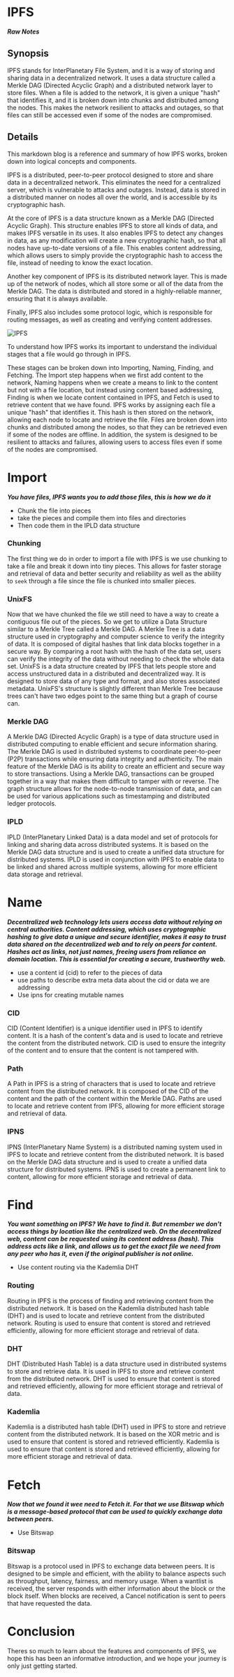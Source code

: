 # IPFS


***Raw Notes***

## Synopsis

IPFS stands for InterPlanetary File System, and it is a way of storing and sharing data in a decentralized network. It uses a data structure called a Merkle DAG (Directed Acyclic Graph) and a distributed network layer to store files. When a file is added to the network, it is given a unique "hash" that identifies it, and it is broken down into chunks and distributed among the nodes. This makes the network resilient to attacks and outages, so that files can still be accessed even if some of the nodes are compromised.

## Details


This markdown blog is a reference and summary of how IPFS works, broken down into logical concepts and components.

IPFS is a distributed, peer-to-peer protocol designed to store and share data in a decentralized network. This eliminates the need for a centralized server, which is vulnerable to attacks and outages. Instead, data is stored in a distributed manner on nodes all over the world, and is accessible by its cryptographic hash.

At the core of IPFS is a data structure known as a Merkle DAG (Directed Acyclic Graph). This structure enables IPFS to store all kinds of data, and makes IPFS versatile in its uses. It also enables IPFS to detect any changes in data, as any modification will create a new cryptographic hash, so that all nodes have up-to-date versions of a file. This enables content addressing, which allows users to simply provide the cryptographic hash to access the file, instead of needing to know the exact location.

Another key component of IPFS is its distributed network layer. This is made up of the network of nodes, which all store some or all of the data from the Merkle DAG. The data is distributed and stored in a highly-reliable manner, ensuring that it is always available.

Finally, IPFS also includes some protocol logic, which is responsible for routing messages, as well as creating and verifying content addresses.



![IPFS](https://user-images.githubusercontent.com/38284764/206791995-5f9f3729-b414-4002-ad2b-1e4c85ea4118.png)

To understand how IPFS works its important to understand the individual stages that a file would go through in IPFS.

These stages can be broken down into Importing, Naming, Finding, and Fetching. The Import step happens when we first add content to the network, Naming happens when we create a means to link to the content but not with a file location, but instead using content based addressing, Finding is when we locate content contained in IPFS, and Fetch is used to retrieve content that we have found. IPFS works by assigning each file a unique "hash" that identifies it. This hash is then stored on the network, allowing each node to locate and retrieve the file. Files are broken down into chunks and distributed among the nodes, so that they can be retrieved even if some of the nodes are offline. In addition, the system is designed to be resilient to attacks and failures, allowing users to access files even if some of the nodes are compromised.

# Import
***You have files, IPFS wants you to add those files, this is how we do it***

- Chunk the file into pieces
- take the pieces and compile them into files and directories
- Then code them in the IPLD data structure

### Chunking

The first thing we do in order to import a file with IPFS is we use chunking to take a file and break it down into tiny pieces. This allows for faster storage and retrieval of data and better security and reliability as well as the ability to `seek` through a file since the file is chunked into smaller pieces. 

### UnixFS

Now that we have chunked the file we still need to have a way to create a contiguous file out of the pieces. So we get to utilize a Data Structure similar to a Merkle Tree called a Merkle DAG. A Merkle Tree is a data structure used in cryptography and computer science to verify the integrity of data. It is composed of digital hashes that link data blocks together in a secure way. By comparing a root hash with the hash of the data set, users can verify the integrity of the data without needing to check the whole data set. UnixFS is a data structure created by IPFS that lets people store and access unstructured data in a distributed and decentralized way. It is designed to store data of any type and format, and also stores associated metadata. UnixFS's structure is slightly different than Merkle Tree because trees can't have two edges point to the same thing but a graph of course can. 

### Merkle DAG

A Merkle DAG (Directed Acyclic Graph) is a type of data structure used in distributed computing to enable efficient and secure information sharing. The Merkle DAG is used in distributed systems to coordinate peer-to-peer (P2P) transactions while ensuring data integrity and authenticity. The main feature of the Merkle DAG is its ability to create an efficient and secure way to store transactions. Using a Merkle DAG, transactions can be grouped together in a way that makes them difficult to tamper with or reverse. The graph structure allows for the node-to-node transmission of data, and can be used for various applications such as timestamping and distributed ledger protocols.

### IPLD

IPLD (InterPlanetary Linked Data) is a data model and set of protocols for linking and sharing data across distributed systems. It is based on the Merkle DAG data structure and is used to create a unified data structure for distributed systems. IPLD is used in conjunction with IPFS to enable data to be linked and shared across multiple systems, allowing for more efficient data storage and retrieval.

# Name

***Decentralized web technology lets users access data without relying on central authorities. Content addressing, which uses cryptographic hashing to give data a unique and secure identifier, makes it easy to trust data shared on the decentralized web and to rely on peers for content. Hashes act as links, not just names, freeing users from reliance on domain location. This is essential for creating a secure, trustworthy web.***

- use a content id (cid) to refer to the pieces of data
- use paths to describe extra meta data about the cid or data we are addressing
- Use ipns for creating mutable names

### CID
CID (Content Identifier) is a unique identifier used in IPFS to identify content. It is a hash of the content's data and is used to locate and retrieve the content from the distributed network. CID is used to ensure the integrity of the content and to ensure that the content is not tampered with.

### Path

A Path in IPFS is a string of characters that is used to locate and retrieve content from the distributed network. It is composed of the CID of the content and the path of the content within the Merkle DAG. Paths are used to locate and retrieve content from IPFS, allowing for more efficient storage and retrieval of data.

### IPNS

IPNS (InterPlanetary Name System) is a distributed naming system used in IPFS to locate and retrieve content from the distributed network. It is based on the Merkle DAG data structure and is used to create a unified data structure for distributed systems. IPNS is used to create a permanent link to content, allowing for more efficient storage and retrieval of data.


# Find
***You want something on IPFS? We have to find it. But remember we don't access things by location like the centralized web. 
On the decentralized web, content can be requested using its content address (hash). This address acts like a link, and allows us to get the exact file we need from any peer who has it, even if the original publisher is not online.*** 

- Use content routing via the Kademlia DHT

### Routing 
Routing in IPFS is the process of finding and retrieving content from the distributed network. It is based on the Kademlia distributed hash table (DHT) and is used to locate and retrieve content from the distributed network. Routing is used to ensure that content is stored and retrieved efficiently, allowing for more efficient storage and retrieval of data.

### DHT
DHT (Distributed Hash Table) is a data structure used in distributed systems to store and retrieve data. It is used in IPFS to store and retrieve content from the distributed network. DHT is used to ensure that content is stored and retrieved efficiently, allowing for more efficient storage and retrieval of data.

### Kademlia
Kademlia is a distributed hash table (DHT) used in IPFS to store and retrieve content from the distributed network. It is based on the XOR metric and is used to ensure that content is stored and retrieved efficiently. Kademlia is used to ensure that content is stored and retrieved efficiently, allowing for more efficient storage and retrieval of data.


# Fetch

***Now that we found it wee need to Fetch it. For that we use Bitswap which is a message-based protocol that can be used to quickly exchange data between peers.***

 - Use Bitswap

### Bitswap
Bitswap is a protocol used in IPFS to exchange data between peers. It is designed to be simple and efficient, with the ability to balance aspects such as throughput, latency, fairness, and memory usage. When a wantlist is received, the server responds with either information about the block or the block itself. When blocks are received, a Cancel notification is sent to peers that have requested the data.


# Conclusion
Theres so much to learn about the features and components of IPFS, we hope this has been an informative introduction, and we hope your journey is only just getting started. 


